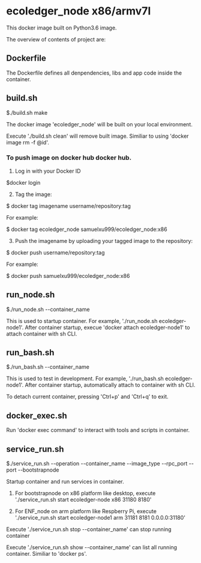 # ecoledger_node x86/armv7l
This docker image built on Python3.6 image.

The overview of contents of project are:

## Dockerfile
The Dockerfile defines all denpendencies, libs and app code inside the container.


## build.sh
$./build.sh make

The docker image 'ecoledger_node' will be built on your local environment.

Execute './build.sh clean' will remove built image. Similiar to using 'docker image rm -f @id'.

### To push image on docker hub docker hub.

1) Log in with your Docker ID

$docker login

2) Tag the image: 

$ docker tag imagename username/repository:tag

For example:

$ docker tag ecoledger_node samuelxu999/ecoledger_node:x86

3) Push the imagename by uploading your tagged image to the repository:

$ docker push username/repository:tag

For example:

$ docker push samuelxu999/ecoledger_node:x86

## run_node.sh

$./run_node.sh --container_name

This is used to startup container. For example, './run_node.sh ecoledger-node1'. After container startup, execue 'docker attach ecoledger-node1' to attach container with sh CLI.

## run_bash.sh

$./run_bash.sh --container_name

This is used to test in development. For example, './run_bash.sh ecoledger-node1'. After container startup, automatically attach to container with sh CLI.

To detach current container, pressing 'Ctrl+p' and 'Ctrl+q' to exit.

## docker_exec.sh

Run 'docker exec command' to interact with tools and scripts in container.

## service_run.sh

$./service_run.sh --operation --container_name --image_type --rpc_port --port --bootstrapnode

Startup container and run services in container. 

1) For bootstrapnode on x86 platform like desktop, execute './service_run.sh start ecoledger-node x86 31180 8180'

2) For ENF_node on arm platform like Respberry Pi, execute './service_run.sh start ecoledger-node1 arm 31181 8181 0.0.0.0:31180'

Execute './service_run.sh stop --container_name' can stop running container

Execute './service_run.sh show --container_name' can list all running container. Similiar to 'docker ps'.
